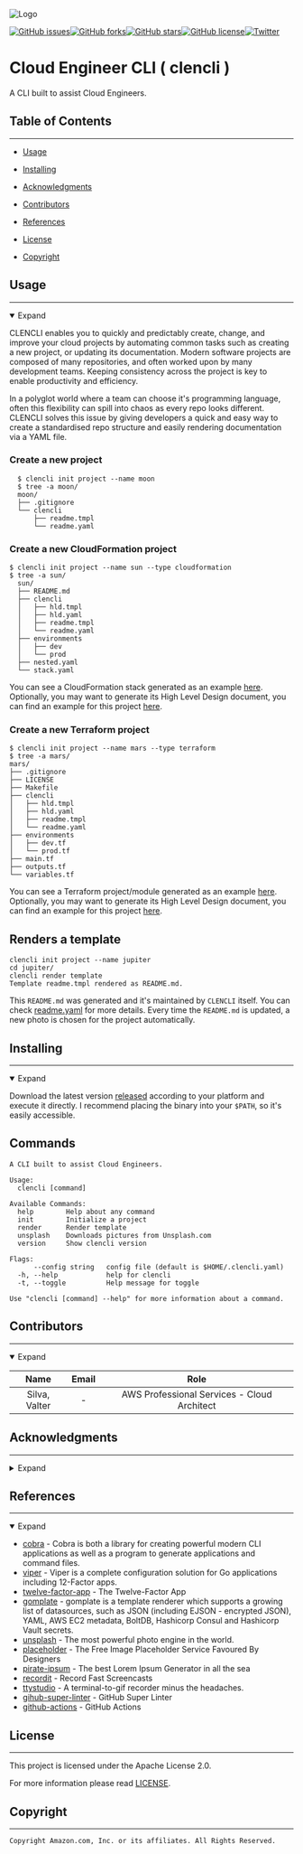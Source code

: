 <!--

  ** DO NOT EDIT THIS FILE
  ** 
  ** This file was automatically generated by the [CLENCLI](https://github.com/awslabs/clencli)
  ** 1) Make all changes on files under clencli/yaml/*.yaml
  ** 2) Run `clencli template` to rebuild this file
  **
  ** By following this practice we ensure standard and high-quality accross multiple projects.
  ** DO NOT EDIT THIS FILE

-->

![Logo](https://images.unsplash.com/photo-1443770760695-e1bfa3e62229?ixlib=rb-1.2.1&q=80&fm=jpg&crop=entropy&cs=tinysrgb&w=1080&fit=max&ixid=eyJhcHBfaWQiOjE1MjY5OH0)

[![GitHub issues](https://img.shields.io/github/issues/awslabs/clencli)](https://github.com/awslabs/clencli/issues)[![GitHub forks](https://img.shields.io/github/forks/awslabs/clencli)](https://github.com/awslabs/clencli/network)[![GitHub stars](https://img.shields.io/github/stars/awslabs/clencli)](https://github.com/awslabs/clencli/stargazers)[![GitHub license](https://img.shields.io/github/license/awslabs/clencli)](https://github.com/awslabs/clencli/blob/master/LICENSE)[![Twitter](https://img.shields.io/twitter/url?style=social&url=https%3A%2F%2Fgithub.com%2Fawslabs%2Fclencli)](https://twitter.com/intent/tweet?text=Wow:&url=https%3A%2F%2Fgithub.com%2Fawslabs%2Fclencli)

# Cloud Engineer CLI  ( clencli ) 

A CLI built to assist Cloud Engineers.

## Table of Contents
---




 - [Usage](#usage) 

 - [Installing](#installing) 


 - [Acknowledgments](#acknowledgments) 
 - [Contributors](#contributors) 
 - [References](#references) 
 - [License](#license) 
 - [Copyright](#copyright) 




## Usage
---
<details open>
  <summary>Expand</summary>

CLENCLI enables you to quickly and predictably create, change, and improve your cloud projects by automating common tasks such as creating a new project, or updating its documentation.
Modern software projects are composed of many repositories, and often worked upon by many development teams. Keeping consistency across the project is key to enable productivity and efficiency.

In a polyglot world where a team can choose it's programming language, often this flexibility can spill into chaos as every repo looks different. CLENCLI solves this issue by giving developers a quick and easy way to create a standardised repo structure and easily rendering documentation via a YAML file.

### Create a new project
```
  $ clencli init project --name moon
  $ tree -a moon/
  moon/
  ├── .gitignore
  └── clencli
      ├── readme.tmpl
      └── readme.yaml
```

### Create a new CloudFormation project

```
$ clencli init project --name sun --type cloudformation
$ tree -a sun/
  sun/
  ├── README.md
  ├── clencli
  │   ├── hld.tmpl
  │   ├── hld.yaml
  │   ├── readme.tmpl
  │   └── readme.yaml
  ├── environments
  │   ├── dev
  │   └── prod
  ├── nested.yaml
  └── stack.yaml
```
You can see a CloudFormation stack generated as an example [here](https://github.com/awslabs/clencli/tree/examples/a-cloudformation-project/examples/a-cloudformation-project). Optionally, you may want to generate its High Level Design document, you can find an example for this project [here](https://github.com/awslabs/clencli/blob/examples/a-cloudformation-project/examples/a-cloudformation-project/HLD.md).

### Create a new Terraform project

```
$ clencli init project --name mars --type terraform
$ tree -a mars/
mars/
├── .gitignore
├── LICENSE
├── Makefile
├── clencli
│   ├── hld.tmpl
│   ├── hld.yaml
│   ├── readme.tmpl
│   └── readme.yaml
├── environments
│   ├── dev.tf
│   └── prod.tf
├── main.tf
├── outputs.tf
└── variables.tf
```
You can see a Terraform project/module generated as an example [here](https://github.com/awslabs/clencli/tree/examples/a-terraform-project/examples/a-terraform-project). Optionally, you may want to generate its High Level Design document, you can find an example for this project [here](https://github.com/awslabs/clencli/blob/examples/a-terraform-project/examples/a-terraform-project/HLD.md).

## Renders a template
```
clencli init project --name jupiter
cd jupiter/
clencli render template
Template readme.tmpl rendered as README.md.
```

This `README.md` was generated and it's maintained by `CLENCLI` itself. You can check [readme.yaml](clencli/readme.yaml) for more details. Every time the `README.md` is updated, a new photo is chosen for the project automatically.
</details>





## Installing
---
<details open>
  <summary>Expand</summary>

Download the latest version [released](https://github.com/awslabs/clencli/releases) according to your platform and execute it directly. I recommend placing the binary into your `$PATH`, so it's easily accessible.
</details>









## Commands
```
A CLI built to assist Cloud Engineers.

Usage:
  clencli [command]

Available Commands:
  help        Help about any command
  init        Initialize a project
  render      Render template
  unsplash    Downloads pictures from Unsplash.com
  version     Show clencli version

Flags:
      --config string   config file (default is $HOME/.clencli.yaml)
  -h, --help            help for clencli
  -t, --toggle          Help message for toggle

Use "clencli [command] --help" for more information about a command.
```




## Contributors
---
<details open>
  <summary>Expand</summary>

|     Name     |         Email        |       Role      |
|:------------:|:--------------------:|:---------------:|
|  Silva, Valter  |  -  |  AWS Professional Services - Cloud Architect  |

</details>



## Acknowledgments
---
<details>
  <summary>Expand</summary>

Gratitude for assistance:
  * Sia, William - AWS Professional Service - Senior Cloud Architect
  * Dhingra, Prashit - AWS Professional Service - Cloud Architect


</details>



## References
---
<details open>
  <summary>Expand</summary>

  * [cobra](https://github.com/spf13/cobra) - Cobra is both a library for creating powerful modern CLI applications as well as a program to generate applications and command files.
  * [viper](https://github.com/spf13/viper) - Viper is a complete configuration solution for Go applications including 12-Factor apps.
  * [twelve-factor-app](https://12factor.net) - The Twelve-Factor App
  * [gomplate](https://github.com/hairyhenderson/gomplate) - gomplate is a template renderer which supports a growing list of datasources, such as JSON (including EJSON - encrypted JSON), YAML, AWS EC2 metadata, BoltDB, Hashicorp Consul and Hashicorp Vault secrets.
  * [unsplash](https://unsplash.com) - The most powerful photo engine in the world.
  * [placeholder](https://placeholder.com) - The Free Image Placeholder Service Favoured By Designers
  * [pirate-ipsum](https://pirateipsum.me) - The best Lorem Ipsum Generator in all the sea
  * [recordit](https://recordit.co) - Record Fast Screencasts
  * [ttystudio](https://github.com/chjj/ttystudio) - A terminal-to-gif recorder minus the headaches.
  * [gihub-super-linter](https://github.com/github/super-linter) - GitHub Super Linter
  * [github-actions](https://docs.github.com/en/free-pro-team@latest/actions/learn-github-actions/introduction-to-github-actions) - GitHub Actions


</details>



## License
---
This project is licensed under the Apache License 2.0.

For more information please read [LICENSE](LICENSE).



## Copyright
---
```
Copyright Amazon.com, Inc. or its affiliates. All Rights Reserved.
```

